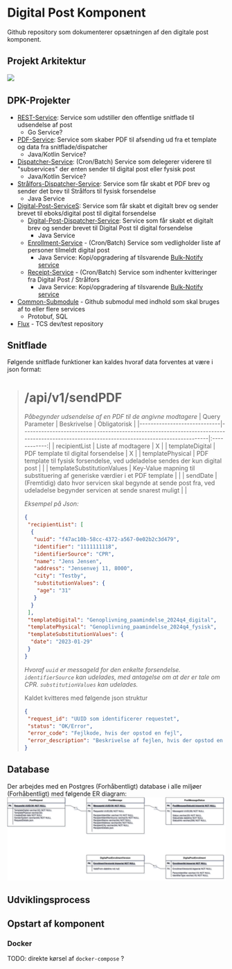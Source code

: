 # Digital Post Komponent
Github repository som dokumenterer opsætningen af den digitale post komponent.

## Projekt Arkitektur
[![](https://mermaid.ink/img/pako:eNqNU8tugzAQ_BXLp1aKkzuHSknJo22kIszN5ODAEqyAQWZpVUX5nH5Jf6zOq5CURPHJ7M6MZnbNhkZFDNShjLFQBwozcIirVgplRryiQvJW5GWhQWOo95gkKz6jVBokcz_UxJ6hCIxMEhUtDt9VvVwZWaZXdcjxjIQ_5gHhYD5UBAvGyKs7eiaMPe0YKwNVg30WrqpKiVEK5pLRTbDNqe_t5cbizEqjtOjGTwTHn-8sKUzVDXaF507-bDT1cUvEbcqT7vJUjLUpsiwHvG8IM-FDBKq8E36qiIfTjbgS5VJW8Hg0DTq-sbRW4JcpD86nyLXCJJPxef4-mQWBx0nfJt1xWmlv9GZXev_tcTRS7jfTHm-LzQN_OJxP3n1ul2iOW7xMO7QDIyliWTmDQXxIxUqbiq1Pz7Qfrwe7sZIR7dEcTC5VbP-TzU4gpJhCDiF17DWGRNYZhjTUWwuVNRb8S0fUQVNDj9ZlLBFcJa3__FDc_gJ5yAti?type=png)](https://mermaid.live/edit#pako:eNqNU8tugzAQ_BXLp1aKkzuHSknJo22kIszN5ODAEqyAQWZpVUX5nH5Jf6zOq5CURPHJ7M6MZnbNhkZFDNShjLFQBwozcIirVgplRryiQvJW5GWhQWOo95gkKz6jVBokcz_UxJ6hCIxMEhUtDt9VvVwZWaZXdcjxjIQ_5gHhYD5UBAvGyKs7eiaMPe0YKwNVg30WrqpKiVEK5pLRTbDNqe_t5cbizEqjtOjGTwTHn-8sKUzVDXaF507-bDT1cUvEbcqT7vJUjLUpsiwHvG8IM-FDBKq8E36qiIfTjbgS5VJW8Hg0DTq-sbRW4JcpD86nyLXCJJPxef4-mQWBx0nfJt1xWmlv9GZXev_tcTRS7jfTHm-LzQN_OJxP3n1ul2iOW7xMO7QDIyliWTmDQXxIxUqbiq1Pz7Qfrwe7sZIR7dEcTC5VbP-TzU4gpJhCDiF17DWGRNYZhjTUWwuVNRb8S0fUQVNDj9ZlLBFcJa3__FDc_gJ5yAti)

## DPK-Projekter
- [REST-Service](https://github.com/trifork/dpk-docs): Service som udstiller den offentlige snitflade til udsendelse af post
  - Go Service?
- [PDF-Service](https://github.com/trifork/dpk-docs): Service som skaber PDF til afsending ud fra et template og data fra snitflade/dispatcher
  - Java/Kotlin Service?
- [Dispatcher-Service](https://github.com/trifork/dpk-docs): (Cron/Batch) Service som delegerer viderere til "subservices" der enten sender til digital post eller fysisk post
  - Java/Kotlin Service?
- [Strålfors-Dispatcher-Service](https://github.com/trifork/dpk-docs): Service som får skabt et PDF brev og sender det brev til Strålfors til fysisk forsendelse
  - Java Service 
- [Digital-Post-ServiceS](https://github.com/trifork/dpk-docs): Service som får skabt et digitalt brev og sender brevet til eboks/digital post til digital forsendelse
  - [Digital-Post-Dispatcher-Service](https://github.com/trifork/dpk-docs): Service som får skabt et digitalt brev og sender brevet til Digital Post til digital forsendelse
    - Java Service 
  - [Enrollment-Service](https://github.com/trifork/dpk-docs) - (Cron/Batch) Service som vedligholder liste af personer tilmeldt digital post
    - Java Service: Kopi/opgradering af tilsvarende [Bulk-Notify service](https://github.com/trifork/bulk-notification/tree/master/poll-eboks-enrollment-lists)
  - [Receipt-Service](https://github.com/trifork/dpk-docs) - (Cron/Batch) Service som indhenter kvitteringer fra Digital Post / Strålfors
    - Java Service: Kopi/opgradering af tilsvarende [Bulk-Notify service](https://github.com/trifork/bulk-notification/tree/master/poll-eboks-acknowledgements)
- [Common-Submodule](https://github.com/trifork/dpk-docs) - Github submodul med indhold som skal bruges af to eller flere services
  - Protobuf, SQL
- [Flux](https://github.com/trifork/dpk-docs) - TCS dev/test repository

## Snitflade
Følgende snitflade funktioner kan kaldes hvoraf data forventes at være i json format:

> # /api/v1/sendPDF
>
> *Påbegynder udsendelse af en PDF til de angivne modtagere*
> | Query Parameter             | Beskrivelse                                                                                                                               | Obligatorisk |
> |-----------------------------|-------------------------------------------------------------------------------------------------------------------------------------------|:------------:|
> | recipientList               | Liste af modtagere                                                                                                                        | X            |
> | templateDigital             | PDF template til digital forsendelse                                                                                                      | X            |
> | templatePhysical            | PDF template til fysisk forsendelse, ved udeladelse sendes der kun digital post                                                           |              |
> | templateSubstitutionValues  | Key-Value mapning til substituering af generiske værdier i et PDF template                                                                |              |
> | sendDate                    | (Fremtidig) dato hvor servicen skal begynde at sende post fra, ved udeladelse begynder servicen at sende snarest muligt                   |              |
>
> *Eksempel på Json:*
> ```json
> {
>  "recipientList": [
>   {
>    "uuid": "f47ac10b-58cc-4372-a567-0e02b2c3d479",
>    "identifier": "1111111118",
>    "identifierSource": "CPR",
>    "name": "Jens Jensen",
>    "address": "Jensenvej 11, 8000",
>    "city": "Testby",
>    "substitutionValues": {
>     "age": "31"    
>    }
>   }
>  ],
>  "templateDigital": "Genoplivning_paamindelse_2024q4_digital",
>  "templatePhysical": "Genoplivning_paamindelse_2024q4_fysisk",
>  "templateSubstitutionValues": {
>   "date": "2023-01-29"    
>  } 
> }
> ```
> *Hvoraf `uuid` er messageId for den enkelte forsendelse. `identifierSource` kan udelades, med antagelse om at der er tale om CPR. `substitutionValues` kan udelades.*
>
> Kaldet kvitteres med følgende json struktur
> ```json
> {
>  "request_id": "UUID som identificerer requestet",
>  "status": "OK/Error",
>  "error_code": "Fejlkode, hvis der opstod en fejl",
>  "error_description": "Beskrivelse af fejlen, hvis der opstod en fejl"
> }
> ```

## Database
Der arbejdes med en Postgres (Forhåbentligt) database i alle miljøer (Forhåbentligt) med følgende ER diagram:
![dpk_db.png not found!](assets/dpk_db.png "ER Diagram")

## Udviklingsprocess

## Opstart af komponent
### Docker
TODO: direkte kørsel af `docker-compose` ?
